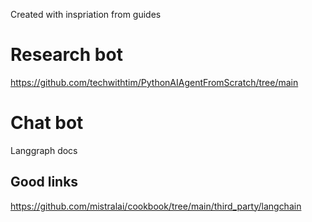 Created with inspriation from guides

# Research bot 
https://github.com/techwithtim/PythonAIAgentFromScratch/tree/main

# Chat bot
Langgraph docs


## Good links
https://github.com/mistralai/cookbook/tree/main/third_party/langchain
